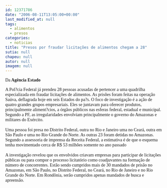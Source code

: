 ```yaml
---
id: 12371786
date: "2006-08-11T13:05:00+00:00"
last_modified_at: null
tags:
  - alimentos
  - presos
categories:
  - noticias
title: "Presos por fraudar licitações de alimentos chegam a 28"
sutia: null
chapeu: null
autor: null
imagem: null
---
```

<p><P><FONT face=Verdana>Da<STRONG> Agência Estado</STRONG></FONT></P></p>
<p><P><FONT face=Verdana>A Pol?cia Federal já prendeu 28 pessoas acusadas de pertencer a uma quadrilha especializada em fraudar licitações de alimentos. As prisões foram feitas na operação Saúva, deflagrada hoje em seis Estados do pa?s. O foco de investigação é a ação de quatro grandes grupos empresariais. Eles se juntavam para oferecer produtos, principalmente aliment?cios, a órgãos públicos nas esferas federal, estadual e municipal. Segundo a PF, as irregularidades envolviam principalmente o governo do Amazonas e militares do Exército.<BR><BR>Uma pessoa foi presa no Distrito Federal, outra no Rio e Janeiro uma no Ceará, outra em São Paulo e uma no Rio Grande do Norte. As outras 23 foram detidas no Amazonas. Segundo a assessoria de imprensa da Receita Federal, a estimativa é de que o esquema tenha movimentado cerca de R$ 53 milhões somente no ano passado<BR><BR>A investigação revelou que os envolvidos criavam empresas para participar de licitações públicas ou para compor o processo licitatório como coadjuvantes na formação de número de concorrentes. Estão sendo cumpridos mais de 30 mandados de prisão no Amazonas, em São Paulo, no Distrito Federal, no Ceará, no Rio de Janeiro e no Rio Grande do Norte. Em Rondônia, serão cumpridos apenas mandados de busca e apreensão.<BR><BR></P></FONT> </p>
